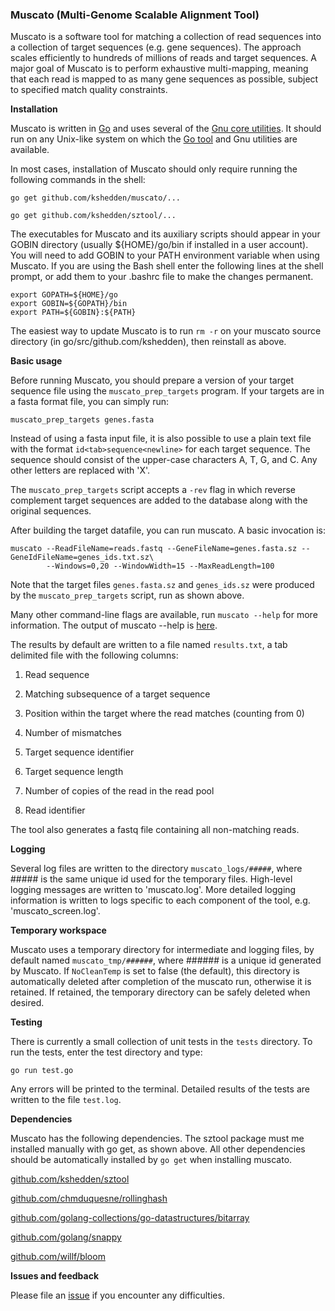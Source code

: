 ### Muscato (Multi-Genome Scalable Alignment Tool)

Muscato is a software tool for matching a collection of read sequences
into a collection of target sequences (e.g. gene sequences).  The
approach scales efficiently to hundreds of millions of reads and
target sequences.  A major goal of Muscato is to perform exhaustive
multi-mapping, meaning that each read is mapped to as many gene
sequences as possible, subject to specified match quality constraints.

__Installation__

Muscato is written in [Go](https://golang.org) and uses several of the
[Gnu core
utilities](http://www.gnu.org/software/coreutils/coreutils.html).  It
should run on any Unix-like system on which the [Go
tool](https://golang.org/dl) and Gnu utilities are available.

In most cases, installation of Muscato should only require running the
following commands in the shell:

```
go get github.com/kshedden/muscato/...

go get github.com/kshedden/sztool/...
```

The executables for Muscato and its auxiliary scripts should appear in
your GOBIN directory (usually ${HOME}/go/bin if installed in a user
account).  You will need to add GOBIN to your PATH environment
variable when using Muscato.  If you are using the Bash shell enter
the following lines at the shell prompt, or add them to your .bashrc
file to make the changes permanent.

```
export GOPATH=${HOME}/go
export GOBIN=${GOPATH}/bin
export PATH=${GOBIN}:${PATH}
```

The easiest way to update Muscato is to run `rm -r` on your muscato
source directory (in go/src/github.com/kshedden), then reinstall as
above.

__Basic usage__

Before running Muscato, you should prepare a version of your target
sequence file using the `muscato_prep_targets` program.  If your
targets are in a fasta format file, you can simply run:

```
muscato_prep_targets genes.fasta
```

Instead of using a fasta input file, it is also possible to use a
plain text file with the format `id<tab>sequence<newline>` for each
target sequence.  The sequence should consist of the upper-case
characters A, T, G, and C.  Any other letters are replaced with 'X'.

The `muscato_prep_targets` script accepts a `-rev` flag in which
reverse complement target sequences are added to the database along
with the original sequences.

After building the target datafile, you can run muscato.  A basic
invocation is:

```
muscato --ReadFileName=reads.fastq --GeneFileName=genes.fasta.sz --GeneIdFileName=genes_ids.txt.sz\
        --Windows=0,20 --WindowWidth=15 --MaxReadLength=100
```

Note that the target files `genes.fasta.sz` and `genes_ids.sz` were
produced by the `muscato_prep_targets` script, run as shown above.

Many other command-line flags are available, run `muscato --help` for
more information.  The output of muscato --help is [here](http://github.com/kshedden/muscato/blob/master/help.md).

The results by default are written to a file named `results.txt`, a
tab delimited file with the following columns:

1. Read sequence

2. Matching subsequence of a target sequence

3. Position within the target where the read matches (counting from 0)

4. Number of mismatches

5. Target sequence identifier

6. Target sequence length

7. Number of copies of the read in the read pool

8. Read identifier

The tool also generates a fastq file containing all non-matching reads.

__Logging__

Several log files are written to the directory `muscato_logs/#####`,
where ##### is the same unique id used for the temporary files.
High-level logging messages are written to 'muscato.log'.  More
detailed logging information is written to logs specific to each
component of the tool, e.g. 'muscato_screen.log'.

__Temporary workspace__

Muscato uses a temporary directory for intermediate and logging files,
by default named `muscato_tmp/######`, where ###### is a unique id
generated by Muscato.  If `NoCleanTemp` is set to false (the default),
this directory is
automatically deleted after completion of the muscato run, otherwise
it is retained.  If retained, the temporary directory can be safely
deleted when desired.

__Testing__

There is currently a small collection of unit tests in the `tests`
directory.  To run the tests, enter the test directory and type:

```
go run test.go
```

Any errors will be printed to the terminal.  Detailed results of the
tests are written to the file `test.log`.

__Dependencies__

Muscato has the following dependencies.  The sztool package must me
installed manually with go get, as shown above.  All other
dependencies should be automatically installed by `go get` when
installing muscato.

[github.com/kshedden/sztool](http://github.com/kshedden/sztool)

[github.com/chmduquesne/rollinghash](http://github.com/chmduquesne/rollinghash)

[github.com/golang-collections/go-datastructures/bitarray](https://github.com/golang-collections/go-datastructures/tree/master/bitarray)

[github.com/golang/snappy](http://github.com/golang/snappy)

[github.com/willf/bloom](http://github.com/willf/bloom)

__Issues and feedback__

Please file an [issue](https://github.com/kshedden/muscato/issues) if
you encounter any difficulties.